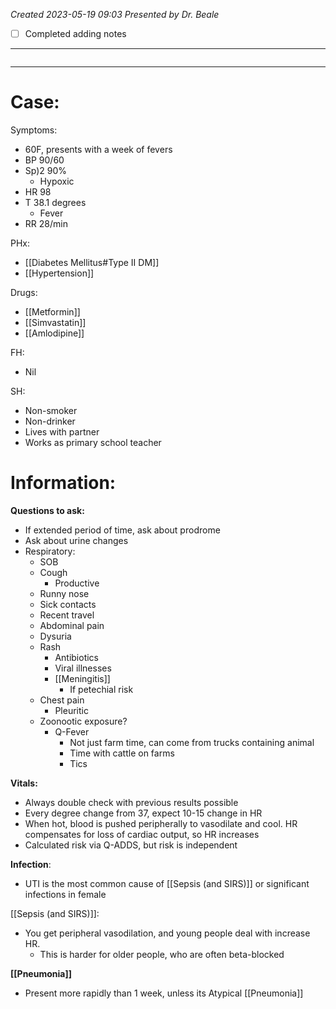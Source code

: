 *Created 2023-05-19 09:03*
*Presented by Dr. Beale*
- [ ] Completed adding notes
---
```toc
```
---

# **Case:**
Symptoms:
- 60F, presents with a week of fevers
- BP 90/60
- Sp)2 90%
	- Hypoxic
- HR 98
- T 38.1 degrees
	- Fever
- RR 28/min

PHx:
- [[Diabetes Mellitus#Type II DM]]
- [[Hypertension]]

Drugs:
- [[Metformin]]
- [[Simvastatin]]
- [[Amlodipine]]

FH:
- Nil

SH:
- Non-smoker
- Non-drinker
- Lives with partner
- Works as primary school teacher



# Information:
**Questions to ask:**
- If extended period of time, ask about prodrome
- Ask about urine changes
- Respiratory:
	- SOB
	- Cough
		- Productive
	- Runny nose
	- Sick contacts
	- Recent travel
	- Abdominal pain
	- Dysuria
	- Rash
		- Antibiotics
		- Viral illnesses
		- [[Meningitis]]
			- If petechial risk
	- Chest pain
		- Pleuritic
	- Zoonootic exposure?
		- Q-Fever
			- Not just farm time, can come from trucks containing animal
			- Time with cattle on farms
			- Tics

**Vitals:**
- Always double check with previous results possible
- Every degree change from 37, expect 10-15 change in HR
- When hot, blood is pushed peripherally to vasodilate and cool. HR compensates for loss of cardiac output, so HR increases
- Calculated risk via Q-ADDS, but risk is independent

**Infection**:
- UTI is the most common cause of [[Sepsis (and SIRS)]] or significant infections in female

[[Sepsis (and SIRS)]]:
- You get peripheral vasodilation, and young people deal with increase HR.
	- This is harder for older people, who are often beta-blocked

**[[Pneumonia]]**
- Present more rapidly than 1 week, unless its Atypical [[Pneumonia]]